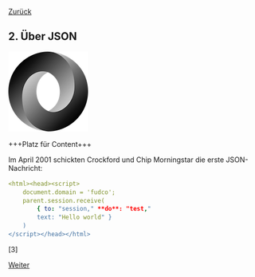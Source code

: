 [Zurück](01_Motivation.md)

## 2. Über JSON

![JSON_Logo](img/JSON_160px.png)

+++Platz für Content+++

Im April 2001 schickten Crockford und Chip Morningstar die erste JSON-Nachricht:
```yaml
<html><head><script> 
	document.domain = 'fudco';  
	parent.session.receive(    
		{ to: "session," **do**: "test,"     
		text: "Hello world" }  
	)
</script></head></html>
```
[3]

[Weiter](03_Ueber_PostgreSQL.md)

